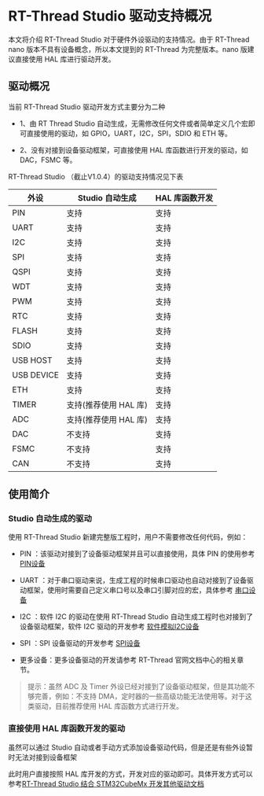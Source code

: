 # RT-Thread Studio 驱动支持概况

本文将介绍 RT-Thread Studio 对于硬件外设驱动的支持情况。由于 RT-Thread nano 版本不具有设备概念，所以本文提到的 RT-Thread 为完整版本。nano 版建议直接使用 HAL 库进行驱动开发。

## 驱动概况

当前 RT-Thread Studio 驱动开发方式主要分为二种

- 1、由 RT Thread Studio 自动生成，无需修改任何文件或者简单定义几个宏即可直接使用的驱动，如 GPIO，UART，I2C，SPI，SDIO 和 ETH 等。

- 2、没有对接到设备驱动框架，可直接使用 HAL 库函数进行开发的驱动，如 DAC，FSMC 等。

RT-Thread Studio （截止V1.0.4）的驱动支持情况见下表

| 外设       | Studio 自动生成       | HAL 库函数开发 |
|------------|-----------------------|----------------|
| PIN        | 支持                  | 支持           |
| UART       | 支持                  | 支持           |
| I2C        | 支持                  | 支持           |
| SPI        | 支持                  | 支持           |
| QSPI       | 支持                  | 支持           |
| WDT        | 支持                  | 支持           |
| PWM        | 支持                  | 支持           |
| RTC        | 支持                  | 支持           |
| FLASH      | 支持                  | 支持           |
| SDIO       | 支持                  | 支持           |
| USB HOST   | 支持                  | 支持           |
| USB DEVICE | 支持                  | 支持           |
| ETH        | 支持                  | 支持           |
| TIMER      | 支持(推荐使用 HAL 库) | 支持           |
| ADC        | 支持(推荐使用 HAL 库) | 支持           |
| DAC        | 不支持                | 支持           |
| FSMC       | 不支持                | 支持           |
| CAN        | 不支持                | 支持           |

## 使用简介

### Studio 自动生成的驱动

使用 RT-Thread Studio 新建完整版工程时，用户不需要修改任何代码，例如：

- PIN ：该驱动对接到了设备驱动框架并且可以直接使用，具体 PIN 的使用参考 [PIN设备](https://www.rt-thread.org/document/site/#/development-tools/rtthread-studio/drivers/pin/rtthread-studio-pin)

- UART ：对于串口驱动来说，生成工程的时候串口驱动也自动对接到了设备驱动框架，使用时需要自己定义串口号以及串口引脚对应的宏，具体参考 [串口设备](https://www.rt-thread.org/document/site/#/development-tools/rtthread-studio/drivers/uart/v4.0.2/rtthread-studio-uart-v4.0.2)

- I2C ：软件 I2C 的驱动在使用 RT-Thread Studio 自动生成工程时也对接到了设备驱动框架，软件 I2C 驱动的开发参考 [软件模拟I2C设备](https://www.rt-thread.org/document/site/#/development-tools/rtthread-studio/drivers/soft-i2c/rtthread-studio-soft-i2c)

- SPI ：SPI 设备驱动的开发参考 [SPI设备](https://www.rt-thread.org/document/site/#/development-tools/rtthread-studio/drivers/spi/rtthread-studio-spi)

- 更多设备：更多设备驱动的开发请参考 RT-Thread 官网文档中心的相关章节。

> 提示：虽然 ADC 及 Timer 外设已经对接到了设备驱动框架，但是其功能不够完善，例如：不支持 DMA，定时器的一些高级功能无法使用等。对于这类驱动，目前推荐使用 HAL 库函数方式进行开发。

### 直接使用 HAL 库函数开发的驱动

虽然可以通过 Studio 自动或者手动方式添加设备驱动代码，但是还是有些外设暂时无法对接到设备框架

此时用户直接按照 HAL 库开发的方式，开发对应的驱动即可。具体开发方式可以参考[RT-Thread Studio 结合 STM32CubeMx 开发其他驱动文档](https://www.rt-thread.org/document/site/#/development-tools/rtthread-studio/drivers/cubemx/rtthread-studio-cubemx)
